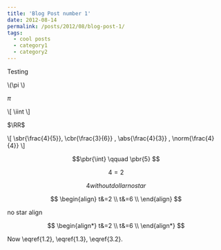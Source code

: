 ```yaml
---
title: 'Blog Post number 1'
date: 2012-08-14
permalink: /posts/2012/08/blog-post-1/
tags:
  - cool posts
  - category1
  - category2
---
```


Testing

\\(\pi \\)

$\pi$

\\[
  \iint
\\]


$\RR$

\\[ \sbr{\frac{4}{5}}, \cbr{\frac{3}{6}} , \abs{\frac{4}{3}} , \norm{\frac{4}{4}} \\]

$$\pbr{\int} \qquad \pbr{5} $$

$$
\begin{equation}\label{1.2}
4=2
\end{equation}
$$

$$
\begin{equation*}
4withoutdollarnostar
\end{equation*}
$$

$$
\begin{align}
t&=2 \\
t&=6 \\
\end{align}
$$

no star align 

$$
\begin{align*}
t&=2 \\
t&=6 \\
\end{align*}
$$

Now \eqref{1.2}, \eqref{1.3},  \eqref{3.2}.